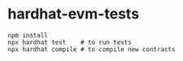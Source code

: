 # hardhat-evm-tests

    npm install
    npx hardhat test    # to run tests
    npx hardhat compile # to compile new contracts

